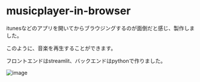 # musicplayer-in-browser

itunesなどのアプリを開いてからブラウジングするのが面倒だと感じ、製作しました。

このように、音楽を再生することができます。

フロントエンドはstreamlit、バックエンドはpythonで作りました。

![image](https://user-images.githubusercontent.com/117371263/221413855-ffc414a3-eba1-4876-8296-e69261eed09f.png)

